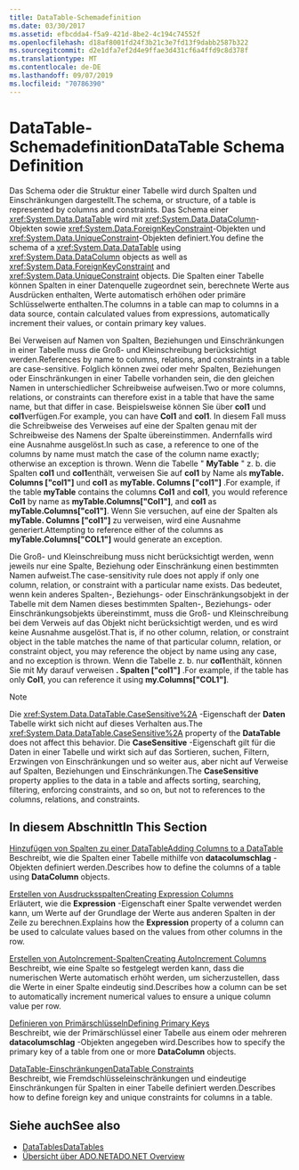 ```yaml
---
title: DataTable-Schemadefinition
ms.date: 03/30/2017
ms.assetid: efbcdda4-f5a9-421d-8be2-4c194c74552f
ms.openlocfilehash: d18af8001fd24f3b21c3e7fd13f9dabb2587b322
ms.sourcegitcommit: d2e1dfa7ef2d4e9ffae3d431cf6a4ffd9c8d378f
ms.translationtype: MT
ms.contentlocale: de-DE
ms.lasthandoff: 09/07/2019
ms.locfileid: "70786390"
---
```

# <a name="datatable-schema-definition"></a><span data-ttu-id="7fb32-102">DataTable-Schemadefinition</span><span class="sxs-lookup"><span data-stu-id="7fb32-102">DataTable Schema Definition</span></span>
<span data-ttu-id="7fb32-103">Das Schema oder die Struktur einer Tabelle wird durch Spalten und Einschränkungen dargestellt.</span><span class="sxs-lookup"><span data-stu-id="7fb32-103">The schema, or structure, of a table is represented by columns and constraints.</span></span> <span data-ttu-id="7fb32-104">Das Schema einer <xref:System.Data.DataTable> wird mit <xref:System.Data.DataColumn>-Objekten sowie <xref:System.Data.ForeignKeyConstraint>-Objekten und <xref:System.Data.UniqueConstraint>-Objekten definiert.</span><span class="sxs-lookup"><span data-stu-id="7fb32-104">You define the schema of a <xref:System.Data.DataTable> using <xref:System.Data.DataColumn> objects as well as <xref:System.Data.ForeignKeyConstraint> and <xref:System.Data.UniqueConstraint> objects.</span></span> <span data-ttu-id="7fb32-105">Die Spalten einer Tabelle können Spalten in einer Datenquelle zugeordnet sein, berechnete Werte aus Ausdrücken enthalten, Werte automatisch erhöhen oder primäre Schlüsselwerte enthalten.</span><span class="sxs-lookup"><span data-stu-id="7fb32-105">The columns in a table can map to columns in a data source, contain calculated values from expressions, automatically increment their values, or contain primary key values.</span></span>  
  
 <span data-ttu-id="7fb32-106">Bei Verweisen auf Namen von Spalten, Beziehungen und Einschränkungen in einer Tabelle muss die Groß- und Kleinschreibung berücksichtigt werden.</span><span class="sxs-lookup"><span data-stu-id="7fb32-106">References by name to columns, relations, and constraints in a table are case-sensitive.</span></span> <span data-ttu-id="7fb32-107">Folglich können zwei oder mehr Spalten, Beziehungen oder Einschränkungen in einer Tabelle vorhanden sein, die den gleichen Namen in unterschiedlicher Schreibweise aufweisen.</span><span class="sxs-lookup"><span data-stu-id="7fb32-107">Two or more columns, relations, or constraints can therefore exist in a table that have the same name, but that differ in case.</span></span> <span data-ttu-id="7fb32-108">Beispielsweise können Sie über **col1** und **col1**verfügen.</span><span class="sxs-lookup"><span data-stu-id="7fb32-108">For example, you can have **Col1** and **col1**.</span></span> <span data-ttu-id="7fb32-109">In diesem Fall muss die Schreibweise des Verweises auf eine der Spalten genau mit der Schreibweise des Namens der Spalte übereinstimmen. Andernfalls wird eine Ausnahme ausgelöst.</span><span class="sxs-lookup"><span data-stu-id="7fb32-109">In such as case, a reference to one of the columns by name must match the case of the column name exactly; otherwise an exception is thrown.</span></span> <span data-ttu-id="7fb32-110">Wenn die Tabelle " **MyTable** " z. b. die Spalten **col1** und **col1**enthält, verweisen Sie auf **col1** by Name als **myTable. Columns ["col1"]** und **col1** as **myTable. Columns ["col1"]** .</span><span class="sxs-lookup"><span data-stu-id="7fb32-110">For example, if the table **myTable** contains the columns **Col1** and **col1**, you would reference **Col1** by name as **myTable.Columns["Col1"]**, and **col1** as **myTable.Columns["col1"]**.</span></span> <span data-ttu-id="7fb32-111">Wenn Sie versuchen, auf eine der Spalten als **myTable. Columns ["col1"]** zu verweisen, wird eine Ausnahme generiert.</span><span class="sxs-lookup"><span data-stu-id="7fb32-111">Attempting to reference either of the columns as **myTable.Columns["COL1"]** would generate an exception.</span></span>  
  
 <span data-ttu-id="7fb32-112">Die Groß- und Kleinschreibung muss nicht berücksichtigt werden, wenn jeweils nur eine Spalte, Beziehung oder Einschränkung einen bestimmten Namen aufweist.</span><span class="sxs-lookup"><span data-stu-id="7fb32-112">The case-sensitivity rule does not apply if only one column, relation, or constraint  with a particular name exists.</span></span> <span data-ttu-id="7fb32-113">Das bedeutet, wenn kein anderes Spalten-, Beziehungs- oder Einschränkungsobjekt in der Tabelle mit dem Namen dieses bestimmten Spalten-, Beziehungs- oder Einschränkungsobjekts übereinstimmt, muss die Groß- und Kleinschreibung bei dem Verweis auf das Objekt nicht berücksichtigt werden, und es wird keine Ausnahme ausgelöst.</span><span class="sxs-lookup"><span data-stu-id="7fb32-113">That is, if no other column, relation, or constraint object in the table matches the name of that particular column, relation, or constraint object, you may reference the object by name using any case, and no exception is thrown.</span></span> <span data-ttu-id="7fb32-114">Wenn die Tabelle z. b. nur **col1**enthält, können Sie mit My darauf verweisen **. Spalten ["col1"]** .</span><span class="sxs-lookup"><span data-stu-id="7fb32-114">For example, if the table has only **Col1**, you can reference it using **my.Columns["COL1"]**.</span></span>  
  
> [!NOTE]
> <span data-ttu-id="7fb32-115">Die <xref:System.Data.DataTable.CaseSensitive%2A> -Eigenschaft der **Daten** Tabelle wirkt sich nicht auf dieses Verhalten aus.</span><span class="sxs-lookup"><span data-stu-id="7fb32-115">The <xref:System.Data.DataTable.CaseSensitive%2A> property of the **DataTable** does not affect this behavior.</span></span> <span data-ttu-id="7fb32-116">Die **CaseSensitive** -Eigenschaft gilt für die Daten in einer Tabelle und wirkt sich auf das Sortieren, suchen, Filtern, Erzwingen von Einschränkungen und so weiter aus, aber nicht auf Verweise auf Spalten, Beziehungen und Einschränkungen.</span><span class="sxs-lookup"><span data-stu-id="7fb32-116">The **CaseSensitive** property applies to the data in a table and affects sorting, searching, filtering, enforcing constraints, and so on, but not to references to the columns, relations, and constraints.</span></span>  
  
## <a name="in-this-section"></a><span data-ttu-id="7fb32-117">In diesem Abschnitt</span><span class="sxs-lookup"><span data-stu-id="7fb32-117">In This Section</span></span>  
 [<span data-ttu-id="7fb32-118">Hinzufügen von Spalten zu einer DataTable</span><span class="sxs-lookup"><span data-stu-id="7fb32-118">Adding Columns to a DataTable</span></span>](adding-columns-to-a-datatable.md)  
 <span data-ttu-id="7fb32-119">Beschreibt, wie die Spalten einer Tabelle mithilfe von **datacolumschlag** -Objekten definiert werden.</span><span class="sxs-lookup"><span data-stu-id="7fb32-119">Describes how to define the columns of a table using **DataColumn** objects.</span></span>  
  
 [<span data-ttu-id="7fb32-120">Erstellen von Ausdrucksspalten</span><span class="sxs-lookup"><span data-stu-id="7fb32-120">Creating Expression Columns</span></span>](creating-expression-columns.md)  
 <span data-ttu-id="7fb32-121">Erläutert, wie die **Expression** -Eigenschaft einer Spalte verwendet werden kann, um Werte auf der Grundlage der Werte aus anderen Spalten in der Zeile zu berechnen.</span><span class="sxs-lookup"><span data-stu-id="7fb32-121">Explains how the **Expression** property of a column can be used to calculate values based on the values from other columns in the row.</span></span>  
  
 [<span data-ttu-id="7fb32-122">Erstellen von AutoIncrement-Spalten</span><span class="sxs-lookup"><span data-stu-id="7fb32-122">Creating AutoIncrement Columns</span></span>](creating-autoincrement-columns.md)  
 <span data-ttu-id="7fb32-123">Beschreibt, wie eine Spalte so festgelegt werden kann, dass die numerischen Werte automatisch erhöht werden, um sicherzustellen, dass die Werte in einer Spalte eindeutig sind.</span><span class="sxs-lookup"><span data-stu-id="7fb32-123">Describes how a column can be set to automatically increment numerical values to ensure a unique column value per row.</span></span>  
  
 [<span data-ttu-id="7fb32-124">Definieren von Primärschlüsseln</span><span class="sxs-lookup"><span data-stu-id="7fb32-124">Defining Primary Keys</span></span>](defining-primary-keys.md)  
 <span data-ttu-id="7fb32-125">Beschreibt, wie der Primärschlüssel einer Tabelle aus einem oder mehreren **datacolumschlag** -Objekten angegeben wird.</span><span class="sxs-lookup"><span data-stu-id="7fb32-125">Describes how to specify the primary key of a table from one or more **DataColumn** objects.</span></span>  
  
 [<span data-ttu-id="7fb32-126">DataTable-Einschränkungen</span><span class="sxs-lookup"><span data-stu-id="7fb32-126">DataTable Constraints</span></span>](datatable-constraints.md)  
 <span data-ttu-id="7fb32-127">Beschreibt, wie Fremdschlüsseleinschränkungen und eindeutige Einschränkungen für Spalten in einer Tabelle definiert werden.</span><span class="sxs-lookup"><span data-stu-id="7fb32-127">Describes how to define foreign key and unique constraints for columns in a table.</span></span>  
  
## <a name="see-also"></a><span data-ttu-id="7fb32-128">Siehe auch</span><span class="sxs-lookup"><span data-stu-id="7fb32-128">See also</span></span>

- [<span data-ttu-id="7fb32-129">DataTables</span><span class="sxs-lookup"><span data-stu-id="7fb32-129">DataTables</span></span>](datatables.md)
- [<span data-ttu-id="7fb32-130">Übersicht über ADO.NET</span><span class="sxs-lookup"><span data-stu-id="7fb32-130">ADO.NET Overview</span></span>](../ado-net-overview.md)
